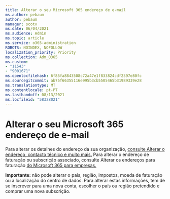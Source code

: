 ```yaml
---
title: Alterar o seu Microsoft 365 endereço de e-mail
ms.author: pebaum
author: pebaum
manager: scotv
ms.date: 06/04/2021
ms.audience: Admin
ms.topic: article
ms.service: o365-administration
ROBOTS: NOINDEX, NOFOLLOW
localization_priority: Priority
ms.collection: Adm_O365
ms.custom:
- "11543"
- "9001671"
ms.openlocfilehash: 6f85fa8843508c72a47e1f833824cdf2397e80fc
ms.sourcegitcommit: ab75f66355116e995b3cb5505465b31989339e28
ms.translationtype: MT
ms.contentlocale: pt-PT
ms.lasthandoff: 08/13/2021
ms.locfileid: "58328021"
---
```

# <a name="change-your-microsoft-365-address"></a>Alterar o seu Microsoft 365 endereço de e-mail

Para alterar os detalhes do endereço da sua organização, [consulte Alterar o endereço, contacto técnico e muito mais.](https://docs.microsoft.com/microsoft-365/admin/manage/change-address-contact-and-more) Para alterar o endereço de faturação ou subscrição associado, consulte Alterar os endereços para faturação [do Microsoft 365 para empresas.](https://docs.microsoft.com/microsoft-365/commerce/billing-and-payments/change-your-billing-addresses) 

**Importante:** não pode alterar o país, região, impostos, moeda de faturação ou a localização do centro de dados. Para alterar estas informações, tem de se inscrever para uma nova conta, escolher o país ou região pretendido e comprar uma nova subscrição. 